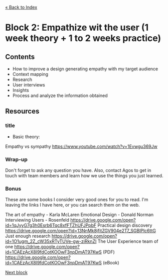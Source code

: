 [« Back to Index](../../README.md)

# Block 2: Empathize wit the user (1 week theory + 1 to 2 weeks practice)

## Contents

- How to improve a design generating empathy with my target audience
- Context mapping
- Research
- User interviews
- Insights
- Process and analyze the information obtained

## Resources

### title

- Basic theory:

Empathy vs sympathy https://www.youtube.com/watch?v=1Evwgu369Jw

  

### Wrap-up

Don't forget to ask any question you have. Also, contact Agos to get in touch with team members and learn how we use the things you just learned.

### Bonus

These are some books I consider very good ones for you to read. I'm leaving the links I have here, or you can search them on the web.


The art of empathy - Karla McLaren
Emotional Design - Donald Norman 
Interviewing Users - Rosenfeld https://drive.google.com/open?id=1qJyyG7g3h0Esrb6Tqc8xfFTZhUFJPpbF
Practical design discovery https://drive.google.com/open?id=13NnMk8jfitZGV904e2T7_SGBlPlc6ttG
Just enough research https://drive.google.com/open?id=1O1ugm_2Z_cW35xRTyTUVe-gw-ziRknZI
The User Experience team of one https://drive.google.com/open?id=1CAEzAcX8I9fdCotKOOwF3npDmAT97KwS (PDF) https://drive.google.com/open?id=1CAEzAcX8I9fdCotKOOwF3npDmAT97KwS (eBook)

[Next block](../block-3/problem-definition.md)

